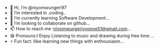 - 👋 Hi, I’m @niyomwungeri97
- 👀 I’m interested in .coding..
- 🌱 I’m currently learning Software Development...
- 💞️ I’m looking to collaborate on github...
- 📫 How to reach me :niyomwungeriyvonne51@gmail.com...
- 😄 Pronouns:I Enjoy Listening to music and drawing during free time ...
- ⚡ Fun fact: Ilike learning new things with enthousiasm...

<!---
niyomwungeri97/niyomwungeri97 is a ✨ special ✨ repository because its `README.md` (this file) appears on your GitHub profile.
You can click the Preview link to take a look at your changes.
--->
